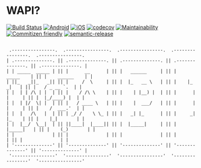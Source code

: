 # WAPI?

[![Build Status](https://www.bitrise.io/app/86d8b9d4c7396e18/status.svg?token=cOVJq1tXWd8eEgNkGCsyrg&branch=develop)](https://www.bitrise.io/app/86d8b9d4c7396e18) [![Android](https://img.shields.io/badge/dynamic/json.svg?label=Android&uri=https%3A%2F%2Fwww.bitrise.io%2Fapp%2F86d8b9d4c7396e18%2Fstatus.json%3Ftoken%3DcOVJq1tXWd8eEgNkGCsyrg%26branch%3Ddevelop&query=$.status)]() [![iOS](https://img.shields.io/badge/dynamic/json.svg?label=iOS&uri=https%3A%2F%2Fwww.bitrise.io%2Fapp%2F8ab2098762accedc%2Fstatus.json%3Ftoken%3Do6HI-SRTQ1toDct5fymkYg%26branch%3Ddevelop&query=$.status)]() [![codecov](https://codecov.io/gh/akhenda/WAPI/branch/develop/graph/badge.svg)](https://codecov.io/gh/akhenda/WAPI) [![Maintainability](https://api.codeclimate.com/v1/badges/d09a654981ea257b8299/maintainability)](https://codeclimate.com/github/akhenda/WAPI/maintainability) [![Commitizen friendly](https://img.shields.io/badge/commitizen-friendly-brightgreen.svg)](http://commitizen.github.io/cz-cli/) [![semantic-release](https://img.shields.io/badge/%20%20%F0%9F%93%A6%F0%9F%9A%80-semantic--release-e10079.svg)](https://github.com/semantic-release/semantic-release)

```

 .----------------.  .----------------.  .----------------.  .----------------.  .----------------. 
| .--------------. || .--------------. || .--------------. || .--------------. || .--------------. |
| | _____  _____ | || |      __      | || |   ______     | || |     _____    | || |    ______    | |
| ||_   _||_   _|| || |     /  \     | || |  |_   __ \   | || |    |_   _|   | || |   / _ __ `.  | |
| |  | | /\ | |  | || |    / /\ \    | || |    | |__) |  | || |      | |     | || |  |_/____) |  | |
| |  | |/  \| |  | || |   / ____ \   | || |    |  ___/   | || |      | |     | || |    /  ___.'  | |
| |  |   /\   |  | || | _/ /    \ \_ | || |   _| |_      | || |     _| |_    | || |    |_|       | |
| |  |__/  \__|  | || ||____|  |____|| || |  |_____|     | || |    |_____|   | || |    (_)       | |
| |              | || |              | || |              | || |              | || |              | |
| '--------------' || '--------------' || '--------------' || '--------------' || '--------------' |
 '----------------'  '----------------'  '----------------'  '----------------'  '----------------' 
 
```
